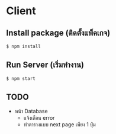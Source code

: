 # Client

## Install package (ติดตั้งแพ็คเกจ)

```bash
$ npm install
```

## Run Server (เริ่มทำงาน)

```bash
$ npm start
```

## TODO

- หน้า Database
    - แจ้งเตือน error
    - ทำตารางแบบ next page เพียง 1 ปุ่ม
